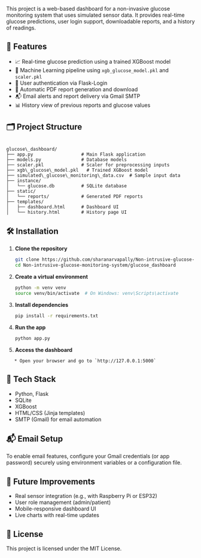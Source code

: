 This project is a web-based dashboard for a non-invasive glucose monitoring system that uses simulated sensor data. It provides real-time glucose predictions, user login support, downloadable reports, and a history of readings.

## 🚀 Features

- 📈 Real-time glucose prediction using a trained XGBoost model
- 🧠 Machine Learning pipeline using `xgb_glucose_model.pkl` and `scaler.pkl`
- 🔐 User authentication via Flask-Login
- 🧾 Automatic PDF report generation and download
- 📬 Email alerts and report delivery via Gmail SMTP
- 📊 History view of previous reports and glucose values

## 🗂️ Project Structure

```

glucose\_dashboard/
├── app.py                  # Main Flask application
├── models.py               # Database models
├── scaler.pkl              # Scaler for preprocessing inputs
├── xgb\_glucose\_model.pkl   # Trained XGBoost model
├── simulated\_glucose\_monitoring\_data.csv  # Sample input data
├── instance/
│   └── glucose.db          # SQLite database
├── static/
│   └── reports/            # Generated PDF reports
├── templates/
│   ├── dashboard.html      # Dashboard UI
│   └── history.html        # History page UI

````

## 🛠️ Installation

1. **Clone the repository**
   ```bash
   git clone https://github.com/sharanarvapally/Non-intrusive-glucose-monitoring-system.git
   cd Non-intrusive-glucose-monitoring-system/glucose_dashboard


2. **Create a virtual environment**

   ```bash
   python -m venv venv
   source venv/bin/activate  # On Windows: venv\Scripts\activate
   ```

3. **Install dependencies**

   ```bash
   pip install -r requirements.txt
   ```

4. **Run the app**

   ```bash
   python app.py
   ```

5. **Access the dashboard**
````
   * Open your browser and go to `http://127.0.0.1:5000`
````
## 🧪 Tech Stack

* Python, Flask
* SQLite
* XGBoost
* HTML/CSS (Jinja templates)
* SMTP (Gmail) for email automation

## 📬 Email Setup

To enable email features, configure your Gmail credentials (or app password) securely using environment variables or a configuration file.

## 🧠 Future Improvements

* Real sensor integration (e.g., with Raspberry Pi or ESP32)
* User role management (admin/patient)
* Mobile-responsive dashboard UI
* Live charts with real-time updates



## 📄 License

This project is licensed under the MIT License.

